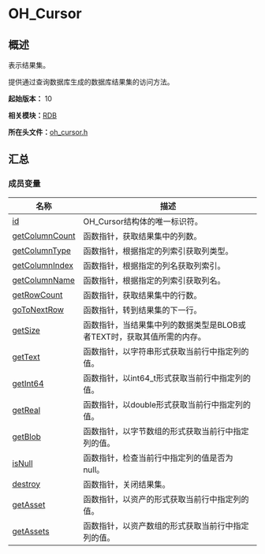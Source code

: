 # OH_Cursor


## 概述

表示结果集。

提供通过查询数据库生成的数据库结果集的访问方法。

**起始版本：** 10

**相关模块：**[RDB](_r_d_b.md)

**所在头文件：**[oh_cursor.h](oh__cursor_8h.md)

## 汇总


### 成员变量

| 名称 | 描述 |
| -------- | -------- |
| [id](_r_d_b.md#id-15)                                       | OH_Cursor结构体的唯一标识符。                                |
| [getColumnCount](_r_d_b.md#getcolumncount) | 函数指针，获取结果集中的列数。  |
| [getColumnType](_r_d_b.md#getcolumntype) | 函数指针，根据指定的列索引获取列类型。  |
| [getColumnIndex](_r_d_b.md#getcolumnindex) | 函数指针，根据指定的列名获取列索引。  |
| [getColumnName](_r_d_b.md#getcolumnname) | 函数指针，根据指定的列索引获取列名。  |
| [getRowCount](_r_d_b.md#getrowcount) | 函数指针，获取结果集中的行数。  |
| [goToNextRow](_r_d_b.md#gotonextrow) | 函数指针，转到结果集的下一行。  |
| [getSize](_r_d_b.md#getsize) | 函数指针，当结果集中列的数据类型是BLOB或者TEXT时，获取其值所需的内存。  |
| [getText](_r_d_b.md#gettext) | 函数指针，以字符串形式获取当前行中指定列的值。  |
| [getInt64](_r_d_b.md#getint64) | 函数指针，以int64_t形式获取当前行中指定列的值。  |
| [getReal](_r_d_b.md#getreal) | 函数指针，以double形式获取当前行中指定列的值。  |
| [getBlob](_r_d_b.md#getblob) | 函数指针，以字节数组的形式获取当前行中指定列的值。  |
| [isNull](_r_d_b.md#isnull-12) | 函数指针，检查当前行中指定列的值是否为null。  |
| [destroy](_r_d_b.md#destroy-14) | 函数指针，关闭结果集。  |
| [getAsset](_r_d_b.md#getasset) | 函数指针，以资产的形式获取当前行中指定列的值。  |
| [getAssets](_r_d_b.md#getassets) | 函数指针，以资产数组的形式获取当前行中指定列的值。  |
